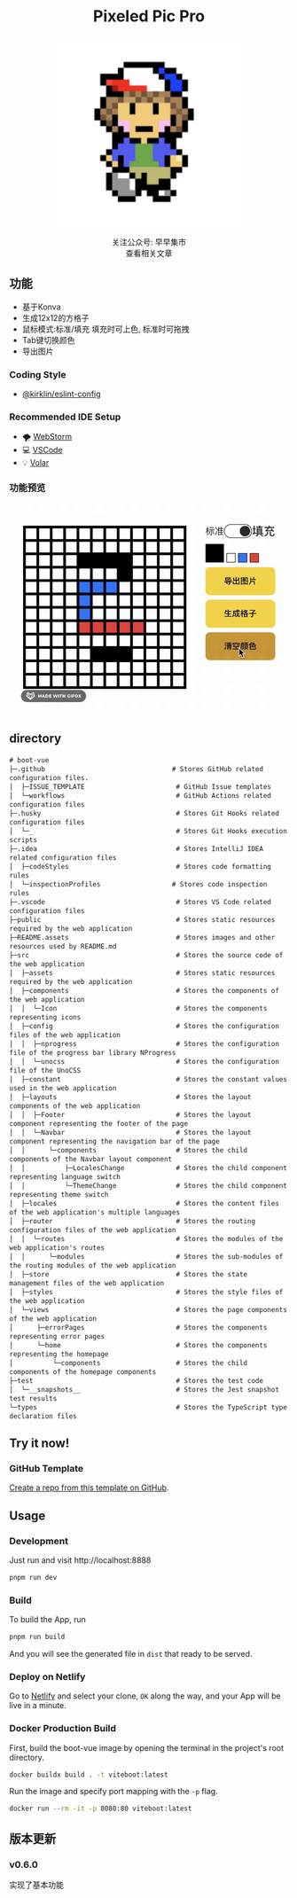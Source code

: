 <div align='center'>
<h1>Pixeled Pic Pro </h1>
<img src='README.assets/touxiang12.jpeg' alt='Boot-Vue - Opinionated Vite Starter Template' width='344'/>
</div>

<p align='center'>
关注公众号: 早早集市
<br/>
查看相关文章
</p>


## 功能
- 基于Konva
- 生成12x12的方格子
- 鼠标模式:标准/填充  填充时可上色, 标准时可拖拽
- Tab键切换颜色
- 导出图片

### Coding Style

- [@kirklin/eslint-config](https://github.com/kirklin/eslint-config)

### Recommended IDE Setup

- 🌪️ [WebStorm](https://www.jetbrains.com/webstorm/)
- 💻 [VSCode](https://code.visualstudio.com/)
- 💡 [Volar](https://marketplace.visualstudio.com/items?itemName=johnsoncodehk.volar)

### 功能预览
<img src='README.assets/yanshi.gif' alt='pixeled pic pro'/>

## directory

```
# boot-vue
├─.github                                # Stores GitHub related configuration files.
│  ├─ISSUE_TEMPLATE                       # GitHub Issue templates
│  └─workflows                            # GitHub Actions related configuration files
├─.husky                                  # Stores Git Hooks related configuration files
│  └─_                                    # Stores Git Hooks execution scripts
├─.idea                                   # Stores IntelliJ IDEA related configuration files
│  ├─codeStyles                           # Stores code formatting rules
│  └─inspectionProfiles                  # Stores code inspection rules
├─.vscode                                 # Stores VS Code related configuration files
├─public                                  # Stores static resources required by the web application
├─README.assets                           # Stores images and other resources used by README.md
├─src                                     # Stores the source code of the web application
│  ├─assets                               # Stores static resources required by the web application
│  ├─components                           # Stores the components of the web application
│  │  └─Icon                              # Stores the components representing icons
│  ├─config                               # Stores the configuration files of the web application
│  │  ├─nprogress                         # Stores the configuration file of the progress bar library NProgress
│  │  └─unocss                            # Stores the configuration file of the UnoCSS
│  ├─constant                             # Stores the constant values used in the web application
│  ├─layouts                              # Stores the layout components of the web application
│  │  ├─Footer                            # Stores the layout component representing the footer of the page
│  │  └─Navbar                            # Stores the layout component representing the navigation bar of the page
│  │      └─components                    # Stores the child components of the Navbar layout component
│  │          ├─LocalesChange             # Stores the child component representing language switch
│  │          └─ThemeChange               # Stores the child component representing theme switch
│  ├─locales                              # Stores the content files of the web application's multiple languages
│  ├─router                               # Stores the routing configuration files of the web application
│  │  └─routes                            # Stores the modules of the web application's routes
│  │      └─modules                       # Stores the sub-modules of the routing modules of the web application
│  ├─store                                # Stores the state management files of the web application
│  ├─styles                               # Stores the style files of the web application
│  └─views                                # Stores the page components of the web application
│      ├─errorPages                       # Stores the components representing error pages
│      └─home                             # Stores the components representing the homepage
│          └─components                   # Stores the child components of the homepage components
├─test                                    # Stores the test code
│  └─__snapshots__                        # Stores the Jest snapshot test results
└─types                                   # Stores the TypeScript type declaration files

```

## Try it now!

### GitHub Template

[Create a repo from this template on GitHub](https://github.com/kirklin/boot-vue/generate).

## Usage

### Development

Just run and visit http://localhost:8888

```bash
pnpm run dev
```

### Build

To build the App, run

```bash
pnpm run build
```

And you will see the generated file in `dist` that ready to be served.


### Deploy on Netlify

Go to [Netlify](https://app.netlify.com/start) and select your clone, `OK` along the way, and your App will be live in a minute.

### Docker Production Build

First, build the boot-vue image by opening the terminal in the project's root directory.

```bash
docker buildx build . -t viteboot:latest
```

Run the image and specify port mapping with the `-p` flag.

```bash
docker run --rm -it -p 8080:80 viteboot:latest
```

## 版本更新

### v0.6.0
实现了基本功能
